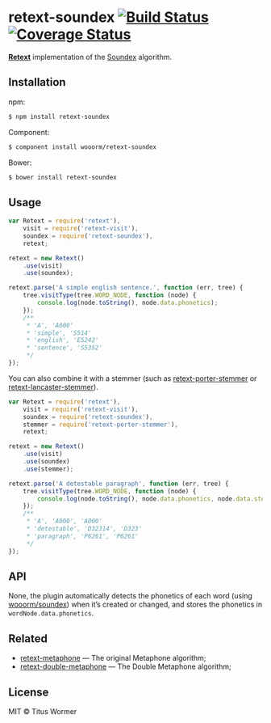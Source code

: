# retext-soundex [![Build Status](https://travis-ci.org/wooorm/retext-soundex.svg?branch=master)](https://travis-ci.org/wooorm/retext-soundex) [![Coverage Status](https://img.shields.io/coveralls/wooorm/retext-soundex.svg)](https://coveralls.io/r/wooorm/retext-soundex?branch=master)

**[Retext](https://github.com/wooorm/retext "Retext")** implementation of the [Soundex](http://en.wikipedia.org/wiki/Soundex) algorithm.

## Installation

npm:
```sh
$ npm install retext-soundex
```

Component:
```sh
$ component install wooorm/retext-soundex
```

Bower:
```sh
$ bower install retext-soundex
```

## Usage

```js
var Retext = require('retext'),
    visit = require('retext-visit'),
    soundex = require('retext-soundex'),
    retext;

retext = new Retext()
    .use(visit)
    .use(soundex);

retext.parse('A simple english sentence.', function (err, tree) {
    tree.visitType(tree.WORD_NODE, function (node) {
        console.log(node.toString(), node.data.phonetics);
    });
    /**
     * 'A', 'A000'
     * 'simple', 'S514'
     * 'english', 'E5242'
     * 'sentence', 'S5352'
     */
});
```

You can also combine it with a stemmer (such as [retext-porter-stemmer](https://github.com/wooorm/retext-porter-stemmer) or [retext-lancaster-stemmer](https://github.com/wooorm/retext-lancaster-stemmer)).

```js
var Retext = require('retext'),
    visit = require('retext-visit'),
    soundex = require('retext-soundex'),
    stemmer = require('retext-porter-stemmer'),
    retext;

retext = new Retext()
    .use(visit)
    .use(soundex)
    .use(stemmer);

retext.parse('A detestable paragraph', function (err, tree) {
    tree.visitType(tree.WORD_NODE, function (node) {
        console.log(node.toString(), node.data.phonetics, node.data.stemmedPhonetics);
    });
    /**
     * 'A', 'A000', 'A000'
     * 'detestable', 'D32314', 'D323'
     * 'paragraph', 'P6261', 'P6261'
     */
});
```

## API

None, the plugin automatically detects the phonetics of each word (using [wooorm/soundex](https://github.com/wooorm/soundex)) when it’s created or changed, and stores the phonetics in `wordNode.data.phonetics`.

## Related

- [retext-metaphone](https://github.com/wooorm/retext-metaphone) — The original Metaphone algorithm;
- [retext-double-metaphone](https://github.com/wooorm/retext-double-metaphone) — The Double Metaphone algorithm;

## License

MIT © Titus Wormer
